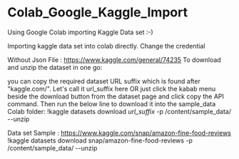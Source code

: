 # Colab_Google_Kaggle_Import
Using Google Colab importing Kaggle Data set :-)


Importing kaggle data set into colab directly.
Change the credential


Without Json File : 
https://www.kaggle.com/general/74235
To download and unzip the dataset in one go:

you can copy the required dataset URL suffix which is found after "kaggle.com/". Let's call it url_suffix here
OR just click the kabab menu beside the download button from the dataset page and click copy the API command.
Then run the below line to download it into the sample_data Colab folder:
!kaggle datasets download *url_suffix* -p /content/sample_data/ --unzip

Data set Sample : https://www.kaggle.com/snap/amazon-fine-food-reviews
!kaggle datasets download snap/amazon-fine-food-reviews -p /content/sample_data/ --unzip
